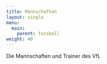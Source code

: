 ```yaml
---
title: Mannschaften
layout: single
menu:
  main:
    parent: fussball
weight: 40
---
```


Die Mannschaften und Trainer des VfL
